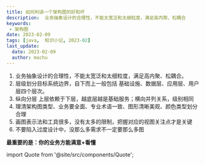 ```yaml
---
title: 如何判读一个架构图的好和坏
description:  业务抽象设计的合理性，不能太宽泛和太细粒度，满足高内聚、松耦合
keywords:
 - 架构图
date: 2023-02-09
tags: [java,  知识小记, 2023-02]
last_update:
  date: 2023-02-09
  author: machu
---
```





1. 业务抽象设计的合理性，不能太宽泛和太细粒度，满足高内聚、松耦合。
2. 层级划分目标系统边界，自下而上一般包括 基础设施、数据层、应用层、用户层四个层次。
3. 纵向分层 上层依赖于下层，越底层越是基础服务；横向并列关系，级别相同
4. 理清架构图类型、业务要全面、专业术语一致、图形清晰美观、颜色类型划分合理
5. 画图表示法和工具很多，没有太多的限制，把握对应的视图关注点才是关键
6. 不要陷入过度设计中，没那么多需求不一定要那么多图

**最重要的是：你的业务方能满意+看懂**



import Quote from '@site/src/components/Quote';

> <Quote></Quote>
